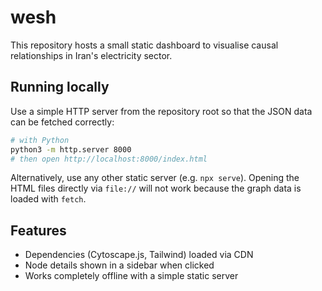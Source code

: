 # wesh

This repository hosts a small static dashboard to visualise causal relationships in Iran's electricity sector.

## Running locally

Use a simple HTTP server from the repository root so that the JSON data can be fetched correctly:

```bash
# with Python
python3 -m http.server 8000
# then open http://localhost:8000/index.html
```

Alternatively, use any other static server (e.g. `npx serve`). Opening the HTML files directly via `file://` will not work because the graph data is loaded with `fetch`.


## Features

- Dependencies (Cytoscape.js, Tailwind) loaded via CDN
- Node details shown in a sidebar when clicked
- Works completely offline with a simple static server
